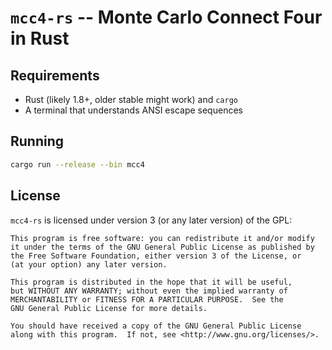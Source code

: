 `mcc4-rs` -- Monte Carlo Connect Four in Rust
=============================================

Requirements
------------

* Rust (likely 1.8+, older stable might work) and `cargo`
* A terminal that understands ANSI escape sequences

Running
-------

```sh
cargo run --release --bin mcc4
```

License
-------

`mcc4-rs` is licensed under version 3 (or any later version) of the GPL:

    This program is free software: you can redistribute it and/or modify
    it under the terms of the GNU General Public License as published by
    the Free Software Foundation, either version 3 of the License, or
    (at your option) any later version.

    This program is distributed in the hope that it will be useful,
    but WITHOUT ANY WARRANTY; without even the implied warranty of
    MERCHANTABILITY or FITNESS FOR A PARTICULAR PURPOSE.  See the
    GNU General Public License for more details.

    You should have received a copy of the GNU General Public License
    along with this program.  If not, see <http://www.gnu.org/licenses/>.
